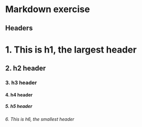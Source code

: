 # Markdown exercise
## Headers
# 1. This is h1, the largest header 
## 2. h2 header
### 3. h3 header
#### 4. h4 header
##### 5. h5 header
###### 6. This is h6, the smallest header

